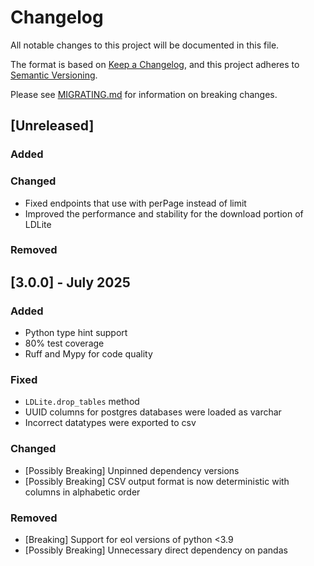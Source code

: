 # Changelog

All notable changes to this project will be documented in this file.

The format is based on [Keep a Changelog](https://keepachangelog.com/en/1.1.0/),
and this project adheres to [Semantic Versioning](https://semver.org/spec/v2.0.0.html).

Please see [MIGRATING.md](./MIGRATING.md) for information on breaking changes.

## [Unreleased]

### Added

### Changed

- Fixed endpoints that use with perPage instead of limit
- Improved the performance and stability for the download portion of LDLite

### Removed

## [3.0.0] - July 2025

### Added

- Python type hint support
- 80% test coverage
- Ruff and Mypy for code quality

### Fixed

- `LDLite.drop_tables` method
- UUID columns for postgres databases were loaded as varchar
- Incorrect datatypes were exported to csv

### Changed

- [Possibly Breaking] Unpinned dependency versions
- [Possibly Breaking] CSV output format is now deterministic with columns in alphabetic order

### Removed

- [Breaking] Support for eol versions of python <3.9
- [Possibly Breaking] Unnecessary direct dependency on pandas
